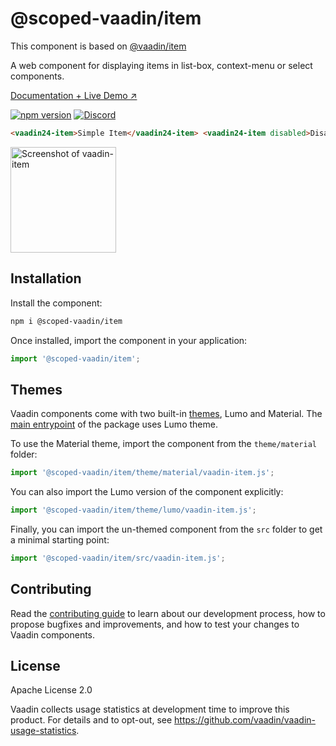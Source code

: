 # @scoped-vaadin/item

This component is based on [@vaadin/item](https://www.npmjs.com/package/@vaadin/item)

A web component for displaying items in list-box, context-menu or select components.

[Documentation + Live Demo ↗](https://vaadin.com/components/vaadin-item/html-examples)

[![npm version](https://badgen.net/npm/v/@scoped-vaadin/item)](https://www.npmjs.com/package/@scoped-vaadin/item)
[![Discord](https://img.shields.io/discord/732335336448852018?label=discord)](https://discord.gg/PHmkCKC)

```html
<vaadin24-item>Simple Item</vaadin24-item> <vaadin24-item disabled>Disabled Item</vaadin24-item>
```

[<img src="https://raw.githubusercontent.com/vaadin/vaadin-item/master/screenshot.png" width="169" alt="Screenshot of vaadin-item">](https://vaadin.com/components/vaadin-item)

## Installation

Install the component:

```sh
npm i @scoped-vaadin/item
```

Once installed, import the component in your application:

```js
import '@scoped-vaadin/item';
```

## Themes

Vaadin components come with two built-in [themes](https://vaadin.com/docs/latest/styling), Lumo and Material.
The [main entrypoint](https://github.com/vaadin/web-components/blob/master/packages/item/vaadin-item.js) of the package uses Lumo theme.

To use the Material theme, import the component from the `theme/material` folder:

```js
import '@scoped-vaadin/item/theme/material/vaadin-item.js';
```

You can also import the Lumo version of the component explicitly:

```js
import '@scoped-vaadin/item/theme/lumo/vaadin-item.js';
```

Finally, you can import the un-themed component from the `src` folder to get a minimal starting point:

```js
import '@scoped-vaadin/item/src/vaadin-item.js';
```

## Contributing

Read the [contributing guide](https://vaadin.com/docs/latest/contributing/overview) to learn about our development process, how to propose bugfixes and improvements, and how to test your changes to Vaadin components.

## License

Apache License 2.0

Vaadin collects usage statistics at development time to improve this product.
For details and to opt-out, see https://github.com/vaadin/vaadin-usage-statistics.
